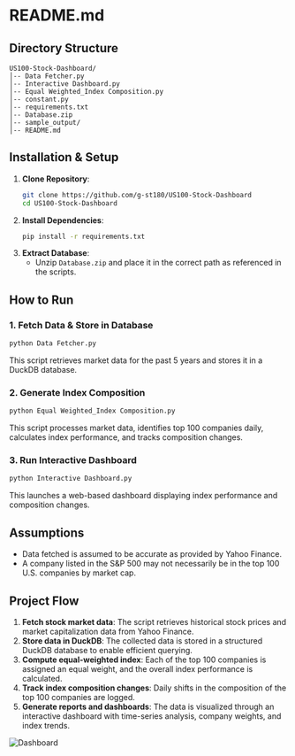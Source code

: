 # README.md

## Directory Structure
```
US100-Stock-Dashboard/
│-- Data Fetcher.py
│-- Interactive Dashboard.py
│-- Equal Weighted_Index Composition.py
│-- constant.py
│-- requirements.txt
│-- Database.zip
│-- sample_output/
│-- README.md
```

## Installation & Setup
1. **Clone Repository**:
   ```sh
   git clone https://github.com/g-st180/US100-Stock-Dashboard
   cd US100-Stock-Dashboard
   ```
2. **Install Dependencies**:
   ```sh
   pip install -r requirements.txt
   ```
3. **Extract Database**:
   - Unzip `Database.zip` and place it in the correct path as referenced in the scripts.

## How to Run
### 1. Fetch Data & Store in Database
```sh
python Data Fetcher.py
```
This script retrieves market data for the past 5 years and stores it in a DuckDB database.

### 2. Generate Index Composition
```sh
python Equal Weighted_Index Composition.py
```
This script processes market data, identifies top 100 companies daily, calculates index performance, and tracks composition changes.

### 3. Run Interactive Dashboard
```sh
python Interactive Dashboard.py
```
This launches a web-based dashboard displaying index performance and composition changes.

## Assumptions
- Data fetched is assumed to be accurate as provided by Yahoo Finance.
- A company listed in the S&P 500 may not necessarily be in the top 100 U.S. companies by market cap.

## Project Flow
1. **Fetch stock market data**: The script retrieves historical stock prices and market capitalization data from Yahoo Finance.
2. **Store data in DuckDB**: The collected data is stored in a structured DuckDB database to enable efficient querying.
3. **Compute equal-weighted index**: Each of the top 100 companies is assigned an equal weight, and the overall index performance is calculated.
4. **Track index composition changes**: Daily shifts in the composition of the top 100 companies are logged.
5. **Generate reports and dashboards**: The data is visualized through an interactive dashboard with time-series analysis, company weights, and index trends.

![Dashboard](https://github.com/user-attachments/assets/5f458e70-2710-4cda-b542-27765f3cf083)

